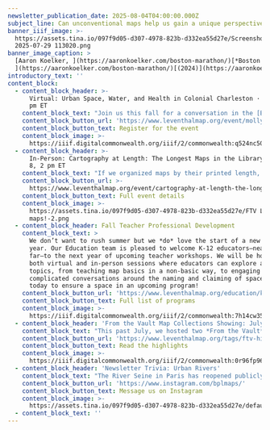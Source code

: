 ```yaml
---
newsletter_publication_date: 2025-08-04T04:00:00.000Z
subject_line: Can unconventional maps help us gain a unique perspective?
banner_iiif_image: >-
  https://assets.tina.io/097f9d05-d307-4978-823b-d332ea55d27e/Screenshot
  2025-07-29 113020.png
banner_image_caption: >
  [Aaron Koelker, ](https://aaronkoelker.com/boston-marathon/)[*Boston Marathon*
  ](https://aaronkoelker.com/boston-marathon/)[(2024)](https://aaronkoelker.com/boston-marathon/)
introductory_text: ''
content_block:
  - content_block_header: >-
      Virtual: Urban Space, Water, and Health in Colonial Charleston · Sep 16, 6
      pm ET 
    content_block_text: "Join us this fall for a conversation in the [Brown Seminar on the Historical Geography of the American Revolutionary Era](https://www.leventhalmap.org/tags/richard-h.-brown-seminar/) with historian **Molly Nebiolo**. Professor Nebiolo\_will explore the colonial geography of Charleston with a focus on tidal creeks and other waterbodies—both those marked on maps of this period as well as those hidden in the cartographic record. These maps open up a new perspective on the history of health and environment in the eighteenth century colonial American city.\n\n*This program is part of the [American Revolutionary Geographies Online (ARGO)](https://www.argomaps.org/) initiative.*\n"
    content_block_button_url: 'https://www.leventhalmap.org/event/molly-nebiolo-lecture/'
    content_block_button_text: Register for the event
    content_block_image: >-
      https://iiif.digitalcommonwealth.org/iiif/2/commonwealth:q524nc50k/2360,1623,2629,4023/full/0/default.jpg
  - content_block_header: >-
      In-Person: Cartography at Length: The Longest Maps in the Library · August
      8, 2 pm ET
    content_block_text: "If we organized maps by their printed length, would we see patterns emerge? Could we learn something about geography and history from looking at the longest maps in a library? It turns out the answer is “yes.”\n\nIn this\_*From The Vault*, we dive into some of the longest and tallest maps in the Leventhal Center collections. From rivers to railroads, green parks to gold rushes, these maps document how cartographers have fixated on long landscapes—including one 12-foot long map of the Boston Marathon, printed on a receipt!\n"
    content_block_button_url: >-
      https://www.leventhalmap.org/event/cartography-at-length-the-longest-maps-in-the-library-from-the-vault-collections-showing/
    content_block_button_text: Full event details
    content_block_image: >-
      https://assets.tina.io/097f9d05-d307-4978-823b-d332ea55d27e/FTV Looong
      maps!-2.png
  - content_block_header: Fall Teacher Professional Development
    content_block_text: >
      We don’t want to rush summer but we *do* love the start of a new school
      year. Our Education team is pleased to welcome K-12 educators—near and
      far—to the next year of upcoming teacher workshops. We will be hosting
      both virtual and in-person sessions where educators can explore a range of
      topics, from teaching map basics in a non-basic way, to engaging with
      complicated conversations around the naming and claiming of space. Sign up
      today to ensure a space in an upcoming program!
    content_block_button_url: 'https://www.leventhalmap.org/education/k12/professional-development/'
    content_block_button_text: Full list of programs
    content_block_image: >-
      https://iiif.digitalcommonwealth.org/iiif/2/commonwealth:7h14cw359/1479,872,3344,4048/1200,/0/default.jpg
  - content_block_header: 'From the Vault Map Collections Showing: July Roundup'
    content_block_text: "This past July, we hosted two *From the Vault* Map Collections Showing events.\n\n***We Are One: Mapping America’s Road from Revolution to Independence*** brought back the best elements of one of our most popular exhibitions,\_[We Are One](https://collections.leventhalmap.org/exhibits/3), to celebrate this Independence Day and explore the tumultuous events that led thirteen colonies to join and forge a new nation. In\_***Historic Currents: Charting the Evolution of Boston’s Ferry Routes***, we partnered with A Better City,\_the Seaport Transportation Management Association, and the Lower Mystic Transportation Management Association to learn about how transportation hubs, industries, and the destinations characterizing Greater Boston communities led the way for a variety of successful ferry routes.\n\nWe welcome other community and interest groups to collaborate with us on future map collections showings. Please contact Julia Williams, Gallery & Communications Coordinator, at [jwilliams@leventhalmap.org](mailto:jwilliams@leventhalmap.org), if you would like to propose a co-curated program.\n\n**Check out the maps from each of the events in the roundup articles linked below.**\n"
    content_block_button_url: 'https://www.leventhalmap.org/tags/ftv-highlights/'
    content_block_button_text: Read the highlights
    content_block_image: >-
      https://iiif.digitalcommonwealth.org/iiif/2/commonwealth:0r96fp96g/full/,1800/0/default.jpg
  - content_block_header: 'Newsletter Trivia: Urban Rivers'
    content_block_text: "The River Seine in Paris has reopened publicly to swimmers after a century-long ban. Which of the following American cities also actively encourages public swimming in its adjacent river?\n\n* Boston - Charles River\n* Philadelphia - Delaware River\n* Chicago - Chicago River\n* Memphis - Mississippi River\n\nThe answer to last newsletter’s question about what park used to be a brick-producing clay pit, a landfill, and dump site before it was converted into a park space is **Danehy Park**.\n\nCorrect answers will be included in a random draw—the winner will receive the next three\_[Map of the Month club](https://www.leventhalmap.org/donate/map-of-the-month/)\_postcards for free.\_***Congratulations to our last winner, Danielle!***  In order to enter, make sure you follow us on [Bluesky](https://bsky.app/profile/bplmaps.bsky.social),\_[Instagram](https://www.instagram.com/bplmaps/)\_or\_[Facebook](https://www.facebook.com/bplmaps)\_and direct message or email us the answer to the following question. We’ll accept answers until **August 11 at 9 am ET**.\n"
    content_block_button_url: 'https://www.instagram.com/bplmaps/'
    content_block_button_text: Message us on Instagram
    content_block_image: >-
      https://assets.tina.io/097f9d05-d307-4978-823b-d332ea55d27e/default.jpg.png
  - content_block_text: ''
---
```


